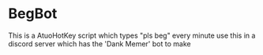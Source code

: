 # BegBot
This is a AtuoHotKey script which types "pls beg" every minute
use this in a discord server which has the 'Dank Memer' bot to make 
